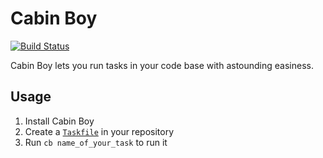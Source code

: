 # Cabin Boy

[![Build Status](https://travis-ci.org/parisk/cabinboy.svg?branch=master)](https://travis-ci.org/parisk/cabinboy)

Cabin Boy lets you run tasks in your code base with astounding easiness.

## Usage

1. Install Cabin Boy
2. Create a [`Taskfile`](Taskfile) in your repository
2. Run `cb name_of_your_task` to run it
